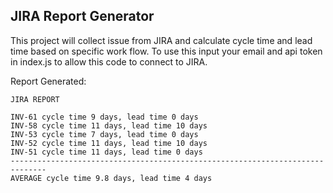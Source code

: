 ## JIRA Report Generator

This project will collect issue from JIRA and calculate cycle time and lead time based on specific work flow.
To use this input your email and api token in index.js to allow this code to connect to JIRA.

Report Generated:

```
JIRA REPORT

INV-61 cycle time 9 days, lead time 0 days
INV-58 cycle time 11 days, lead time 10 days
INV-53 cycle time 7 days, lead time 0 days
INV-52 cycle time 11 days, lead time 10 days
INV-51 cycle time 11 days, lead time 0 days
------------------------------------------------------------------------------
AVERAGE cycle time 9.8 days, lead time 4 days
```